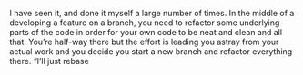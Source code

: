 I have seen it, and done it myself a large number of times. In the middle of a developing a feature on a branch, you need to refactor some underlying parts of the code in order for your own code to be neat and clean and all that. You’re half-way there but the effort is leading you astray from your actual work and you decide you start a new branch and refactor everything there. “I’ll just rebase 